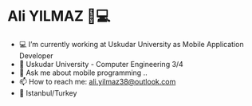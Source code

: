 <h1>
Ali YILMAZ 📱💻
</h1>

- 💻 I’m currently working at Uskudar University as Mobile Application Developer
- 🏫 Uskudar University - Computer Engineering 3/4
- 💬 Ask me about mobile programming ..
- 📫 How to reach me: ali.yilmaz38@outlook.com
- 📍 Istanbul/Turkey


